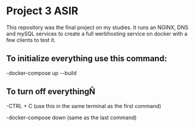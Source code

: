 # Project 3 ASIR

This repository was the final project on my studies. It runs an NGINX, DNS and mySQL services to create a full werbhosting service on docker with a few clients to test it.

## To initialize everything use this command:

  -docker-compose up --build
 
## To turn off everythingÑ

  -CTRL + C (use this in the same terminal as the first command)
  
  -docker-compose down (same as the last command)
